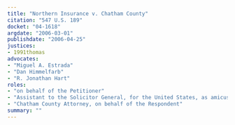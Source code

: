 ```yaml
---
title: "Northern Insurance v. Chatham County"
citation: "547 U.S. 189"
docket: "04-1618"
argdate: "2006-03-01"
publishdate: "2006-04-25"
justices:
- 1991thomas
advocates:
- "Miguel A. Estrada"
- "Dan Himmelfarb"
- "R. Jonathan Hart"
roles:
- "on behalf of the Petitioner"
- "Assistant to the Solicitor General, for the United States, as amicus curiae, supporting the Petitioner"
- "Chatham County Attorney, on behalf of the Respondent"
summary: ""
---
```


